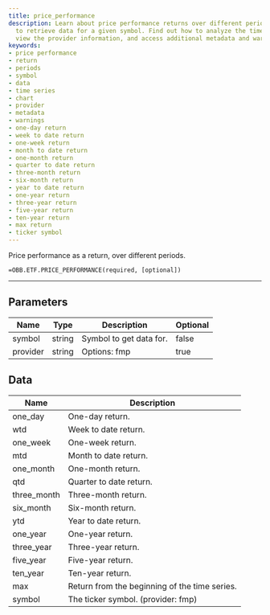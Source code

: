 ```yaml
---
title: price_performance
description: Learn about price performance returns over different periods and how
  to retrieve data for a given symbol. Find out how to analyze the time series data,
  view the provider information, and access additional metadata and warnings.
keywords: 
- price performance
- return
- periods
- symbol
- data
- time series
- chart
- provider
- metadata
- warnings
- one-day return
- week to date return
- one-week return
- month to date return
- one-month return
- quarter to date return
- three-month return
- six-month return
- year to date return
- one-year return
- three-year return
- five-year return
- ten-year return
- max return
- ticker symbol
---
```


<!-- markdownlint-disable MD041 -->

Price performance as a return, over different periods.

```excel wordwrap
=OBB.ETF.PRICE_PERFORMANCE(required, [optional])
```

---

## Parameters

| Name | Type | Description | Optional |
| ---- | ---- | ----------- | -------- |
| symbol | string | Symbol to get data for. | false |
| provider | string | Options: fmp | true |

## Data

| Name | Description |
| ---- | ----------- |
| one_day | One-day return.  |
| wtd | Week to date return.  |
| one_week | One-week return.  |
| mtd | Month to date return.  |
| one_month | One-month return.  |
| qtd | Quarter to date return.  |
| three_month | Three-month return.  |
| six_month | Six-month return.  |
| ytd | Year to date return.  |
| one_year | One-year return.  |
| three_year | Three-year return.  |
| five_year | Five-year return.  |
| ten_year | Ten-year return.  |
| max | Return from the beginning of the time series.  |
| symbol | The ticker symbol. (provider: fmp) |
